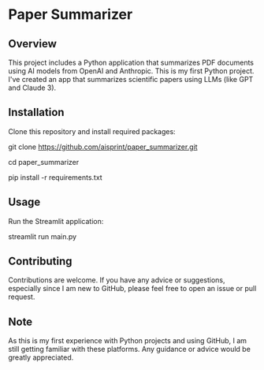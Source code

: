 # Paper Summarizer

## Overview
This project includes a Python application that summarizes PDF documents using AI models from OpenAI and Anthropic. This is my first Python project. I've created an app that summarizes scientific papers using LLMs (like GPT and Claude 3).

## Installation
Clone this repository and install required packages:

git clone https://github.com/aisprint/paper_summarizer.git

cd paper_summarizer

pip install -r requirements.txt


## Usage
Run the Streamlit application:

streamlit run main.py

## Contributing
Contributions are welcome. If you have any advice or suggestions, especially since I am new to GitHub, please feel free to open an issue or pull request.

## Note
As this is my first experience with Python projects and using GitHub, I am still getting familiar with these platforms. Any guidance or advice would be greatly appreciated.


